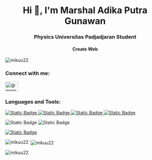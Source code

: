
<h1 align="center">Hi 👋, I'm Marshal Adika Putra Gunawan</h1>
<h3 align="center">Physics Universitas Padjadjaran Student</h3>
<h4 align="center"> Create Web </h4>

<p align="left"> <img src="https://komarev.com/ghpvc/?username=mikuu22&label=Profile%20views&color=0e75b6&style=flat" alt="mikuu22" /> </p>

<h3 align="left">Connect with me:</h3>
<p align="left">
<a href="https://instagram.com/@marshaladika22" target="blank"><img align="center" src="https://raw.githubusercontent.com/rahuldkjain/github-profile-readme-generator/master/src/images/icons/Social/instagram.svg" alt="@marshaladika22" height="30" width="40" /></a>
</p>

<h3 align="left">Languages and Tools:</h3>
<p align="left"> <a href="https://getbootstrap.com" target="_blank" rel="noreferrer"> <img alt="Static Badge" src="https://img.shields.io/badge/BOOTSTRAP-purple?style=for-the-badge&logo=HTML">
 </a> <a href="https://www.w3schools.com/css/" target="_blank" rel="noreferrer"> <img alt="Static Badge" src="https://img.shields.io/badge/CSS-blue?style=for-the-badge&logo=HTML">
<img alt="Static Badge" src="https://img.shields.io/badge/FIGMA-%23000?style=for-the-badge&logo=HTML">
 </a> <a href="https://git-scm.com/" target="_blank" rel="noreferrer"> <img alt="Static Badge" src="https://img.shields.io/badge/GIT-%23a95916?style=for-the-badge&logo=HTML&logoColor=white">

 </a> <img alt="Static Badge" src="https://img.shields.io/badge/PHOTOSHOP-2e9eaf?style=for-the-badge&logo=HTML&logoColor=white">
 </a><img alt="Static Badge" src="https://img.shields.io/badge/PYTHON-orange?style=for-the-badge&logo=HTML&logoColor=white">

 </a> <a href="https://tailwindcss.com/" target="_blank" rel="noreferrer"> <img alt="Static Badge" src="https://img.shields.io/badge/TAILWINDCSS-%235087af?style=for-the-badge&logo=HTML&logoColor=white">
 </a> </p>

<p><img align="left" src="https://github-readme-stats.vercel.app/api/top-langs?username=mikuu22&show_icons=true&locale=en&layout=compact" alt="mikuu22" /></p>

<p>&nbsp;<img align="center" src="https://github-readme-stats.vercel.app/api?username=mikuu22&show_icons=true&locale=en" alt="mikuu22" /></p>

<p><img align="center" src="https://github-readme-streak-stats.herokuapp.com/?user=mikuu22&" alt="mikuu22" /></p>
